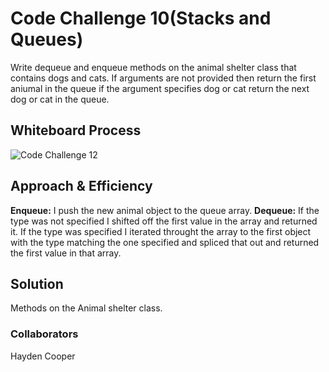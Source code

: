 # Code Challenge 10(Stacks and Queues)

Write dequeue and enqueue methods on the animal shelter class that contains dogs and cats.
If arguments are not provided then return the first aniumal in the queue if the argument specifies dog or cat return the next dog or cat in the queue. 

## Whiteboard Process

![Code Challenge 12](../../assets/CC12Whiteboard.png)

## Approach & Efficiency  

**Enqueue:**
I push the new animal object to the queue array.
**Dequeue:**
If the type was not specified I shifted off the first value in the array and returned it. If the type was specified I iterated throught the array to the first object with the type matching the one specified and spliced that out and returned the first value in that array.  

## Solution

Methods on the Animal shelter class.  

### Collaborators

Hayden Cooper
